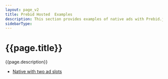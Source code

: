 ```yaml
---
layout: page_v2
title: Prebid Hosted  Examples
description: This section provides examples of native ads with Prebid.js.
sidebarType:
---
```


# {{page.title}}

{{page.description}}

 - [Native with two ad slots](native-demo.html)
